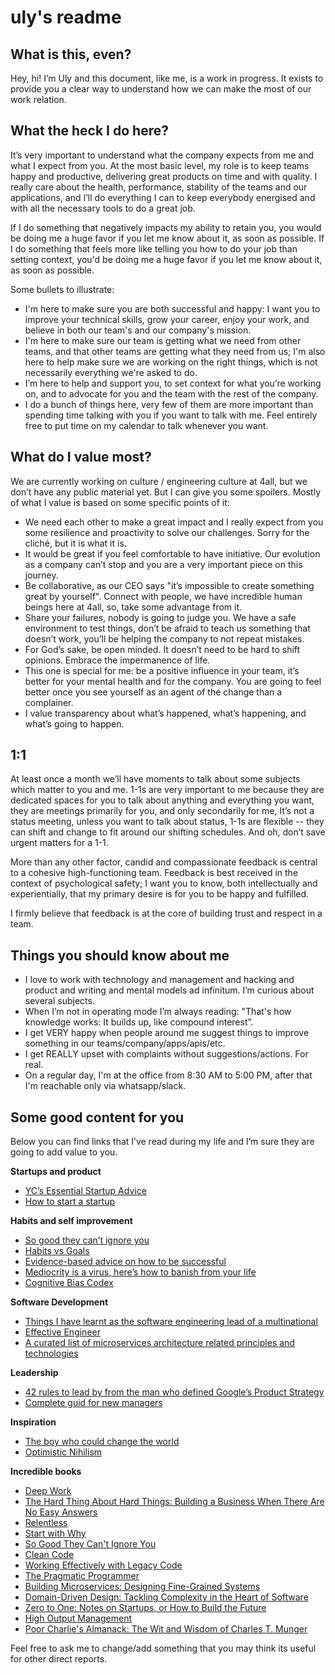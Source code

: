 # uly's readme

## What is this, even?

Hey, hi! I’m Uly and this document, like me, is a work in progress. It exists to provide you a clear way to understand how we can make the most of our work relation. 

## What the heck I do here?

It’s very important to understand what the company expects from me and what I expect from you. At the most basic level, my role is to keep teams happy and productive, delivering great products on time and with quality. I really care about the health, performance, stability of the teams and our applications, and I’ll do everything I can to keep everybody energised and with all the necessary tools to do a great job.

If I do something that negatively impacts my ability to retain you, you would be doing me a huge favor if you let me know about it, as soon as possible. If I do something that feels more like telling you how to do your job than setting context, you'd be doing me a huge favor if you let me know about it, as soon as possible.

Some bullets to illustrate:

* I'm here to make sure you are both successful and happy: I want you to improve your technical skills, grow your career, enjoy your work, and believe in both our team's and our company's mission.
* I'm here to make sure our team is getting what we need from other teams, and that other teams are getting what they need from us; I'm also here to help make sure we are working on the right things, which is not necessarily everything we're asked to do.
* I’m here to help and support you, to set context for what you’re working on, and to advocate for you and the team with the rest of the company.
* I do a bunch of things here, very few of them are more important than spending time talking with you if you want to talk with me. Feel entirely free to put time on my calendar to talk whenever you want. 

## What do I value most?

We are currently working on culture / engineering culture at 4all, but we don’t have any public material yet. But I can give you some spoilers. Mostly of what I value is based on some specific points of it:

* We need each other to make a great impact and I really expect from you some resilience and proactivity to solve our challenges. Sorry for the cliché, but it is what it is.
* It would be great if you feel comfortable to have initiative. Our evolution as a company can’t stop and you are a very important piece on this journey.
* Be collaborative, as our CEO says "it’s impossible to create something great by yourself". Connect with people, we have incredible human beings here at 4all, so, take some advantage from it.
* Share your failures, nobody is going to judge you. We have a safe environment to test things, don’t be afraid to teach us something that doesn’t work, you’ll be helping the company to not repeat mistakes.
* For God’s sake, be open minded. It doesn’t need to be hard to shift opinions. Embrace the impermanence of life.
* This one is special for me: be a positive influence in your team, it’s better for your mental health and for the company. You are going to feel better once you see yourself as an agent of the change than a complainer.
* I value transparency about what’s happened, what’s happening, and what’s going to happen.

## 1:1

At least once a month we’ll have moments to talk about some subjects which matter to you and me. 1-1s are very important to me because they are dedicated spaces for you to talk about anything and everything you want, they are meetings primarily for you, and only secondarily for me, It’s not a status meeting, unless you want to talk about status, 1-1s are flexible -- they can shift and change to fit around our shifting schedules. And oh, don’t save urgent matters for a 1-1. 

More than any other factor, candid and compassionate feedback is central to a cohesive high-functioning team. Feedback is best received in the context of psychological safety; I want you to know, both intellectually and experientially, that my primary desire is for you to be happy and fulfilled. 

I firmly believe that feedback is at the core of building trust and respect in a team.

## Things you should know about me

* I love to work with technology and management and hacking and product and writing and mental models ad infinitum. I’m curious about several subjects. 
* When I’m not in operating mode I’m always reading: "That's how knowledge works: It builds up, like compound interest”.
* I get VERY happy when people around me suggest things to improve something in our teams/company/apps/apis/etc.
* I get REALLY upset with complaints without suggestions/actions. For real.
* On a regular day, I'm at the office from 8:30 AM to 5:00 PM, after that I'm reachable only via whatsapp/slack.

## Some good content for you

Below you can find links that I’ve read during my life and I’m sure they are going to add value to you.

**Startups and product**

* [YC’s Essential Startup Advice](https://blog.ycombinator.com/ycs-essential-startup-advice/)
* [How to start a startup](http://paulgraham.com/start.html)

**Habits and self improvement**
* [So good they can’t ignore you](https://commoncog.com/blog/so-good-they-cant-ignore-you/)
* [Habits vs Goals](https://fs.blog/2017/06/habits-vs-goals/)
* [Evidence-based advice on how to be successful](https://80000hours.org/career-guide/how-to-be-successful/#top)
* [Mediocrity is a virus, here’s how to banish from your life](https://medium.com/the-mission/mediocrity-is-a-virus-heres-how-to-banish-it-from-your-life-257638ecf8f6#.im42uiio9)
* [Cognitive Bias Codex](https://cdn-images-1.medium.com/max/2000/1*Ckbqtl3uFuftfjYlE6KuTA.jpeg)

**Software Development**
* [Things I have learnt as the software engineering lead of a multinational](https://minnenratta.wordpress.com/2017/01/25/things-i-have-learnt-as-the-software-engineering-lead-of-a-multinational/)
* [Effective Engineer](https://gist.github.com/rondy/af1dee1d28c02e9a225ae55da2674a6f)
* [A curated list of microservices architecture related principles and technologies](https://github.com/mfornos/awesome-microservices)

**Leadership**
* [42 rules to lead by from the man who defined Google’s Product Strategy](http://firstround.com/review/42-Rules-to-Lead-by-from-the-Man-Who-Defined-Googles-Product-Strategy/)
* [Complete guid for new managers](https://www.officevibe.com/complete-guide-new-manager)

**Inspiration** 
- [The boy who could change the world](https://monoskop.org/media/text/swartz/)
- [Optimistic Nihilism](https://www.youtube.com/watch?v=MBRqu0YOH14&t=192s)

**Incredible books** 
- [Deep Work](https://www.goodreads.com/book/show/25744928-deep-work)
- [The Hard Thing About Hard Things: Building a Business When There Are No Easy Answers](https://www.goodreads.com/book/show/18176747-the-hard-thing-about-hard-things?ac=1&from_search=true)
- [Relentless](https://www.goodreads.com/book/show/17354208-relentless?ac=1&from_search=true)
- [Start with Why](https://www.goodreads.com/book/show/7108725-start-with-why?ac=1&from_search=true)
- [So Good They Can't Ignore You](https://commoncog.com/blog/so-good-they-cant-ignore-you/)
- [Clean Code](https://www.goodreads.com/book/show/3735293-clean-code?ac=1&from_search=true)
- [Working Effectively with Legacy Code](https://www.goodreads.com/book/show/44919.Working_Effectively_with_Legacy_Code?ac=1&from_search=true)
- [The Pragmatic Programmer](https://www.goodreads.com/book/show/4099.The_Pragmatic_Programmer?ac=1&from_search=true)
- [Building Microservices: Designing Fine-Grained Systems](https://www.goodreads.com/book/show/22512931-building-microservices?from_search=true)
- [Domain-Driven Design: Tackling Complexity in the Heart of Software](https://www.goodreads.com/book/show/179133.Domain_Driven_Design?ac=1&from_search=true)
- [Zero to One: Notes on Startups, or How to Build the Future](https://www.goodreads.com/book/show/18050143-zero-to-one?ac=1&from_search=true)
- [High Output Management](https://www.goodreads.com/book/show/324750.High_Output_Management)
- [Poor Charlie's Almanack: The Wit and Wisdom of Charles T. Munger](https://www.goodreads.com/book/show/944652.Poor_Charlie_s_Almanack?ac=1&from_search=true)

Feel free to ask me to change/add something that you may think its useful for other direct reports.











